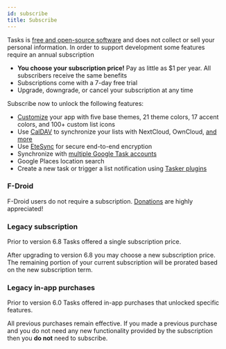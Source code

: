 ```yaml
---
id: subscribe
title: Subscribe
---
```


Tasks is [free and open-source
software](https://en.wikipedia.org/wiki/Free_and_open-source_software) and does
not collect or sell your personal information. In order to support development
some features require an annual subscription

* **You choose your subscription price!** Pay as little as $1 per year. All
  subscribers receive the same benefits
* Subscriptions come with a 7-day free trial
* Upgrade, downgrade, or cancel your subscription at any time

Subscribe now to unlock the following features:

* [Customize](themes.md) your app with five base themes, 21 theme colors, 17
  accent colors, and 100+ custom list icons
* Use [CalDAV](caldav_intro.md) to synchronize your lists with NextCloud,
  OwnCloud, [and more](caldav_create_account.md)
* Use [EteSync](https://etesync.com) for secure end-to-end encryption
* Synchronize with [multiple Google Task accounts](google_tasks_intro.md)
* Google Places location search
* Create a new task or trigger a list notification using [Tasker
  plugins](tasker.md)

### F-Droid

F-Droid users do not require a subscription. [Donations](donate.md) are highly appreciated!

### Legacy subscription

Prior to version 6.8 Tasks offered a single subscription price.

After upgrading to version 6.8 you may choose a new subscription price. The remaining portion of your current subscription will be prorated based on the new subscription term.

### Legacy in-app purchases

Prior to version 6.0 Tasks offered in-app purchases that unlocked specific features.

All previous purchases remain effective. If you made a previous purchase and you do not need any new functionality provided by the subscription then you **do not** need to subscribe.
